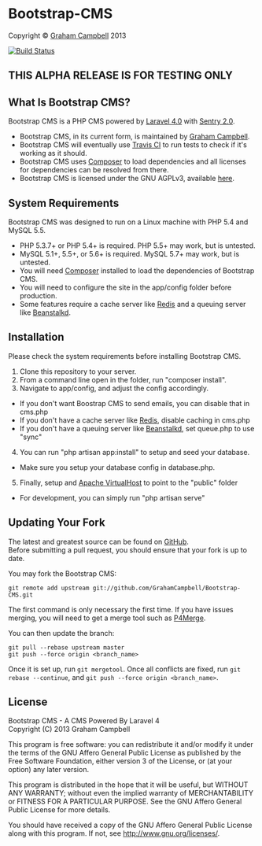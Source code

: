 Bootstrap-CMS
=============


Copyright © [Graham Campbell](https://github.com/GrahamCampbell) 2013  


[![Build Status](https://travis-ci.org/GrahamCampbell/Bootstrap-CMS.png?branch=master)](https://travis-ci.org/GrahamCampbell/Bootstrap-CMS)

## THIS ALPHA RELEASE IS FOR TESTING ONLY


## What Is Bootstrap CMS?

Bootstrap CMS is a PHP CMS powered by [Laravel 4.0](http://laravel.com) with [Sentry 2.0](http://docs.cartalyst.com/sentry-2).  

* Bootstrap CMS, in its current form, is maintained by [Graham Campbell](https://github.com/GrahamCampbell).  
* Bootstrap CMS will eventually use [Travis CI](https://travis-ci.org/GrahamCampbell/Bootstrap-CMS) to run tests to check if it's working as it should.  
* Bootstrap CMS uses [Composer](https://getcomposer.org) to load dependencies and all licenses for dependencies can be resolved from there.  
* Bootstrap CMS is licensed under the GNU AGPLv3, available [here](https://github.com/GrahamCampbell/Bootstrap-CMS/blob/master/LICENSE.md).  


## System Requirements

Bootstrap CMS was designed to run on a Linux machine with PHP 5.4 and MySQL 5.5.  

* PHP 5.3.7+ or PHP 5.4+ is required. PHP 5.5+ may work, but is untested.  
* MySQL 5.1+, 5.5+, or 5.6+ is required. MySQL 5.7+ may work, but is untested.  
* You will need [Composer](https://getcomposer.org) installed to load the dependencies of Bootstrap CMS.  
* You will need to configure the site in the app/config folder before production.  
* Some features require a cache server like [Redis](http://redis.io) and a queuing server like [Beanstalkd](http://kr.github.io/beanstalkd).  


## Installation

Please check the system requirements before installing Bootstrap CMS.  

1. Clone this repository to your server.  
2. From a command line open in the folder, run "composer install".  
3. Navigate to app/config, and adjust the config accordingly.  
  * If you don't want Boostrap CMS to send emails, you can disable that in cms.php
  * If you don't have a cache server like [Redis](http://redis.io), disable caching in cms.php
  * If you don't have a queuing server like [Beanstalkd](http://kr.github.io/beanstalkd), set queue.php to use "sync"
4. You can run "php artisan app:install" to setup and seed your database.  
  * Make sure you setup your database config in database.php.  
5. Finally, setup and [Apache VirtualHost](http://httpd.apache.org/docs/current/vhosts/examples.html) to point to the "public" folder
  * For development, you can simply run "php artisan serve"


## Updating Your Fork

The latest and greatest source can be found on [GitHub](https://github.com/GrahamCampbell/Bootstrap-CMS).  
Before submitting a pull request, you should ensure that your fork is up to date.  

You may fork the Bootstrap CMS:  

    git remote add upstream git://github.com/GrahamCampbell/Bootstrap-CMS.git

The first command is only necessary the first time. If you have issues merging, you will need to get a merge tool such as [P4Merge](http://perforce.com/product/components/perforce_visual_merge_and_diff_tools).  

You can then update the branch:  

    git pull --rebase upstream master
    git push --force origin <branch_name>

Once it is set up, run `git mergetool`. Once all conflicts are fixed, run `git rebase --continue`, and `git push --force origin <branch_name>`.  


## License

Bootstrap CMS - A CMS Powered By Laravel 4  
Copyright (C) 2013  Graham Campbell  

This program is free software: you can redistribute it and/or modify it under the terms of the GNU Affero General Public License as published by the Free Software Foundation, either version 3 of the License, or (at your option) any later version.  

This program is distributed in the hope that it will be useful, but WITHOUT ANY WARRANTY; without even the implied warranty of MERCHANTABILITY or FITNESS FOR A PARTICULAR PURPOSE.  See the GNU Affero General Public License for more details.  
  
You should have received a copy of the GNU Affero General Public License along with this program.  If not, see http://www.gnu.org/licenses/.  
